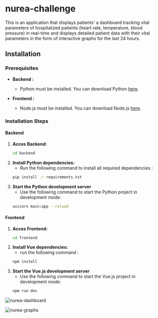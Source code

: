 # nurea-challenge

This is an application that displays patients' a dashboard tracking vital parameters of hospitalized patients (heart rate, temperature, blood pressure) in real-time and displays detailed patient data with their vital parameters in the form of interactive graphs for the last 24 hours.

## Installation

### Prerequisites

- **Backend :**
  - Python must be installed. You can download Python [here](https://www.python.org/downloads/).

- **Frontend :**
  - Node.js must be installed. You can download Node.js [here](https://nodejs.org/).
    
### Installation Steps

#### Backend

1. **Acces Backend:**
   ```bash
   cd backend
3. **Install Python dependencies:**
   - Run the following command to install all required dependencies :
   ```bash
   pip install -r requirements.txt
4. **Start the Python development server**
   - Use the following command to start the Python project in development mode:
   ```bash
   uvicorn main:app --reload

#### Frontend

1. **Acces Frontend:**
   ```bash
   cd frontend
3. **Install Vue dependencies:**
   - run the following command :
   ```bash
   npm install
4. **Start the Vue.js development server**
   - Use the following command to start the Vue.js project in development mode:
   ```bash
   npm run dev
![nurea-dashboard](https://github.com/user-attachments/assets/52994175-33c4-4b57-aeca-48edc16c8430)

![nurea-graphs](https://github.com/user-attachments/assets/d3507dae-1eff-4e3f-b5ff-741a9671e97e)


